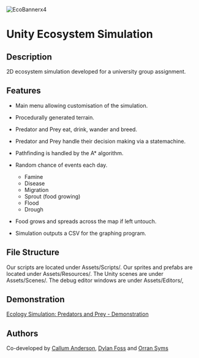 ![EcoBannerx4](https://user-images.githubusercontent.com/57671477/215798463-73e7884f-fde7-4f2b-8e7e-9cd459ce2d13.png)
# Unity Ecosystem Simulation
## Description

2D ecosystem simulation developed for a university group assignment.
## Features
- Main menu allowing customisation of the simulation.
- Procedurally generated terrain.
- Predator and Prey eat, drink, wander and breed.

- Predator and Prey handle their decision making via a statemachine.
- Pathfinding is handled by the A* algorithm.
- Random chance of events each day.
   - Famine
   - Disease
   - Migration
   - Sprout (food growing)
   - Flood
   - Drough
- Food grows and spreads across the map if left untouch.
- Simulation outputs a CSV for the graphing program.
## File Structure
Our scripts are located under Assets/Scripts/.
Our sprites and prefabs are located under Assets/Resources/.
The Unity scenes are under Assets/Scenes/.
The debug editor windows are under Assets/Editors/,

## Demonstration
[Ecology Simulation: Predators and Prey - Demonstration](https://www.youtube.com/watch?v=Ed1t9PFz8u8)

## Authors
Co-developed by [Callum Anderson](https://github.com/Callum-A), [Dylan Foss](https://github.com/DylanFoss) and [Orran Syms](https://github.com/OrranSyms)
